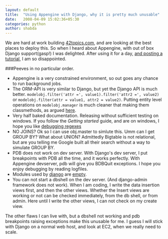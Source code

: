```yaml
---
layout: default
title:  "Using Appengine with Django, why it is pretty much unusable"
date:   2008-04-09 15:02:36+05:30
categories: python
author: shabda
---
```

We are hard at work building [42topics.com](http://www.agiliq.com/), and are looking at the best places to deploy this. So when I heard about Appengine, with out of box Django support(gasp!) I was delighted. After using it for a day, [and posting a tutorial](http://www.agiliq.com/dumps/appengine/doc.html), I am so disappointed.

###Peeves in no particular order.

- Appengine is a very constrained environment, so out goes any chance to run background jobs.
- The ORM-API is very similar to Django, but yet the Django API is much better. `modelobj.filter('attr =', value1).filter('attr2 =', value2)` or `modelobj.filter(attr = value1, attr2 = value2)`. Putting entity level operations on `modelobj.manager` is much cleaner that making them classmethods, as argued [here](http://www.b-list.org/weblog/2008/feb/25/managers/).
- Very half baked documentation. Releasing without sufficient testing on windows. If you follow the *Getting started* guide, and are on windows, I hope you like [debugging regexes](http://groups.google.com/group/google-appengine/search?q=unbalanced+parenthesis&)
- NO JOINS? Ok so I can use obj.master to simlute this. Umm can I get GROUP BY? What about UNION? Admittedly Bigtable is not relational, but are you telling me Google built all their search without a way to simulate GROUP BY.
- PDB does not work on dev server. With Django's dev server, I put breakpoints with PDB all the time, and it works perfectly. With Appengine devserver, pdb will give you BDBQuit exceptions. I hope you enjoy debugging by reading logfiles.
- Modules used by [django](http://www.google.com/search?q=django+%22from+imp+import%22+site%3Acode.djangoproject.com&sourceid=navclient-ff&ie=UTF-8&rlz=1B3GGGL_enIN217IN217) are [empty](http://code.google.com/appengine/docs/python/purepython.html).
- You can not start a dbshell on the dev server. (And django-admin framework does not work). When I am coding, I write the data insertion views first, and then the other views. Whether the Insert views are working or not can be checked immediately, from the db shell, or from admin. Here until I write the other views, I can not check on my create view.

The other flaws I can live with, but a dbshell not working and pdb breakpoints raising exceptions make this unusable for me. I guess I will stick with Django on a normal web host, and look at EC2, when we really need to scale.

